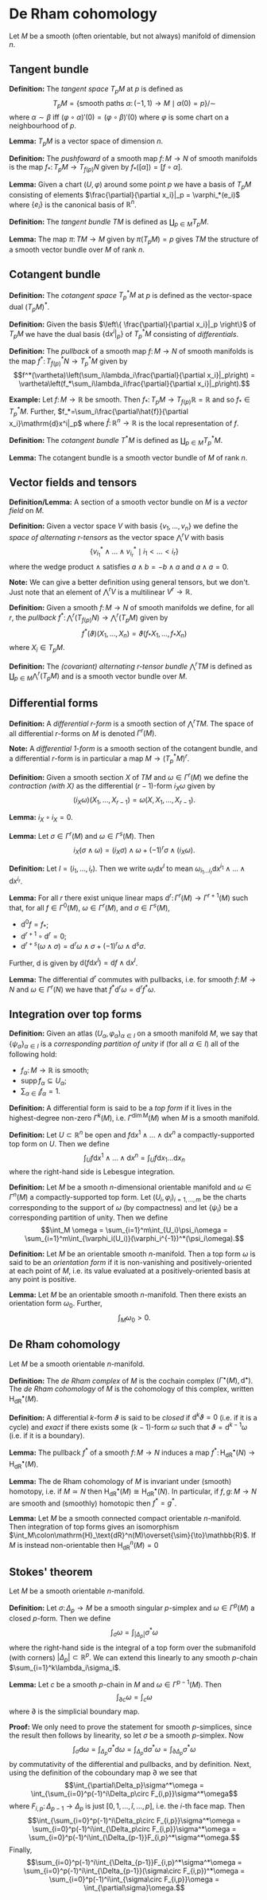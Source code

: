 # De Rham cohomology


Let $M$ be a smooth (often orientable, but not always) manifold of dimension $n$.


## Tangent bundle

**Definition:** The *tangent space* $T_pM$ at $p$ is defined as $$T_pM = \{\text{smooth paths }\alpha\colon(-1,1)\to M \mid 
\alpha(0)=p\}/\sim$$ where $\alpha\sim\beta$ iff $(\varphi\circ\alpha)'(0)=(\varphi\circ\beta)'(0)$ where $\varphi$ is some chart on a neighbourhood of $p$.

**Lemma:** $T_pM$ is a vector space of dimension $n$.

**Definition:** The *pushfoward* of a smooth map $f\colon M\to N$ of smooth manifolds is the map $f_*\colon T_pM\to T_{f(p)}N$ given by $f_*([\alpha])=[f\circ\alpha]$.

**Lemma:** Given a chart $(U,\varphi)$ around some point $p$ we have a basis of $T_pM$ consisting of elements $\frac{\partial}{\partial x_i}|_p = \varphi_*(e_i)$ where $\{e_i\}$ is the canonical basis of $\mathbb{R}^n$.

**Definition:** The *tangent bundle* $TM$ is defined as $\coprod_{p\in M}T_pM$.

**Lemma:** The map $\pi\colon TM\to M$ given by $\pi(T_pM)=p$ gives $TM$ the structure of a smooth vector bundle over $M$ of rank $n$.


## Cotangent bundle

**Definition:** The *cotangent space* $T^*_pM$ at $p$ is defined as the vector-space dual $(T_pM)^*$.

**Definition:** Given the basis $\left\{ \frac{\partial}{\partial x_i}|_p \right\}$ of $T_pM$ we have the dual basis $\{\mathrm{d}x^i|_p\}$ of $T^*_pM$ consisting of *differentials*.

**Definition:** The *pullback* of a smooth map $f\colon M\to N$ of smooth manifolds is the map $f^*\colon T^*_{f(p)}N\to T^*_pM$ given by $$f^*(\vartheta)\left(\sum_i\lambda_i\frac{\partial}{\partial x_i}|_p\right) = \vartheta\left(f_*\sum_i\lambda_i\frac{\partial}{\partial x_i}|_p\right).$$

**Example:** Let $f\colon M\to\mathbb{R}$ be smooth. Then $f_*\colon T_pM\to T_{f(p)}\mathbb{R}=\mathbb{R}$ and so $f_*\in T^*_pM$. Further, $f_*=\sum_i\frac{\partial\hat{f}}{\partial x_i}\mathrm{d}x^i|_p$ where $\hat{f}\colon\mathbb{R}^n\to\mathbb{R}$ is the local representation of $f$.

**Definition:** The *cotangent bundle* $T^*M$ is defined as $\coprod_{p\in M}T^*_pM$.

**Lemma:** The cotangent bundle is a smooth vector bundle of $M$ of rank $n$.


## Vector fields and tensors

**Definition/Lemma:** A section of a smooth vector bundle on $M$ is a *vector field* on $M$.

**Definition:** Given a vector space $V$ with basis $\{v_1,\ldots,v_n\}$ we define the *space of alternating $r$-tensors* as the vector space $\bigwedge^r V$ with basis $$\{v^*_{i_1}\wedge\ldots\wedge v^*_{i_r} \mid i_1 < \ldots < i_r\}$$ where the wedge product $\wedge$ satisfies $a\wedge b=-b\wedge a$ and $a\wedge a=0$.

**Note:** We can give a better definition using general tensors, but we don't. Just note that an element of $\bigwedge^r V$ is a multilinear $V^r\to\mathbb{R}$.

**Definition:** Given a smooth $f\colon M\to N$ of smooth manifolds we define, for all $r$, the *pullback* $f^*\colon\bigwedge^r(T_{f(p)}N)\to\bigwedge^r(T_pM)$ given by $$f^*(\vartheta)(X_1,\ldots,X_n)=\vartheta(f_*X_1,\ldots,f_*X_n)$$ where $X_i\in T_pM$.

**Definition:** The *(covariant) alternating $r$-tensor bundle* $\bigwedge^r TM$ is defined as $\coprod_{p\in M}\bigwedge^r(T_pM)$ and is a smooth vector bundle over $M$.


## Differential forms

**Definition:** A *differential $r$-form* is a smooth section of $\bigwedge^r TM$. The space of all differential $r$-forms on $M$ is denoted $\Gamma^r(M)$.

**Note:** A *differential $1$-form* is a smooth section of the cotangent bundle, and a differential $r$-form is in particular a map $M\to(T^*_pM)^r$.


**Definition:** Given a smooth section $X$ of $TM$ and $\omega\in\Gamma^r(M)$ we define the *contraction (with $X$)* as the differential $(r-1)$-form $i_X\omega$ given by $$(i_X\omega)(X_1,\ldots,X_{r-1})=\omega(X,X_1,\ldots,X_{r-1}).$$

**Lemma:** $i_X\circ i_X=0$.

**Lemma:** Let $\sigma\in\Gamma^r(M)$ and $\omega\in\Gamma^s(M)$. Then $$i_X(\sigma\wedge\omega)=(i_X\sigma)\wedge\omega+(-1)^r\sigma\wedge(i_X\omega).$$

**Definition:** Let $I=(i_1,\ldots,i_r)$. Then we write $\omega_I\mathrm{d}x^I$ to mean $\omega_{i_1\ldots i_r}\mathrm{d}x^{i_1}\wedge\ldots\wedge\mathrm{d}x^{i_r}$.

**Lemma:** For all $r$ there exist unique linear maps $\mathrm{d}^r\colon\Gamma^r(M)\to\Gamma^{r+1}(M)$ such that, for all $f\in\Gamma^0(M)$, $\omega\in\Gamma^r(M)$, and $\sigma\in\Gamma^s(M)$,

 - $\mathrm{d}^0f=f_*$;
 - $\mathrm{d}^{r+1}\circ\mathrm{d}^r=0$;
 - $\mathrm{d}^{r+s}(\omega\wedge\sigma)=\mathrm{d}^r\omega\wedge\sigma+(-1)^r\omega\wedge\mathrm{d}^s\sigma$.

Further, $\mathrm{d}$ is given by $\mathrm{d}(f\mathrm{d}x^I)=\mathrm{d}f\wedge\mathrm{d}x^I$.

**Lemma:** The differential $\mathrm{d}^r$ commutes with pullbacks, i.e. for smooth $f\colon M\to N$ and $\omega\in\Gamma^r(N)$ we have that $f^*\mathrm{d}^r\omega=\mathrm{d}^rf^*\omega$.

## Integration over top forms

**Definition:** Given an atlas $(U_\alpha,\varphi_\alpha)_{\alpha\in I}$ on a smooth manifold $M$, we say that $\{\psi_\alpha\}_{\alpha\in I}$ is a *corresponding partition of unity* if (for all $\alpha\in I$) all of the following hold:

 - $f_\alpha\colon M\to\mathbb{R}$ is smooth;
 - $\mathrm{supp}\,f_\alpha\subseteq U_\alpha$;
 - $\sum_{\alpha\in I}f_\alpha=1$.

**Definition:** A differential form is said to be a *top form* if it lives in the highest-degree non-zero $\Gamma^k(M)$, i.e. $\Gamma^{\dim M}(M)$ when $M$ is a smooth manifold.

**Definition:** Let $U\subset\mathbb{R}^n$ be open and $f\mathrm{d}x^1\wedge\ldots\wedge\mathrm{d}x^n$ a compactly-supported top form on $U$. Then we define $$\int_U f\mathrm{d}x^1\wedge\ldots\wedge\mathrm{d}x^n = \int_U f\mathrm{d}x_1\ldots\mathrm{d}x_n$$ where the right-hand side is Lebesgue integration.

**Definition:** Let $M$ be a smooth $n$-dimensional orientable manifold and $\omega\in\Gamma^n(M)$ a compactly-supported top form. Let $(U_i,\varphi_i)_{i=1,\ldots,m}$ be the charts corresponding to the support of $\omega$ (by compactness) and let $\{\psi_i\}$ be a corresponding partition of unity. Then we define $$\int_M \omega = \sum_{i=1}^m\int_{U_i}\psi_i\omega = \sum_{i=1}^m\int_{\varphi_i(U_i)}(\varphi_i^{-1})^*(\psi_i\omega).$$

**Definition:** Let $M$ be an orientable smooth $n$-manifold. Then a top form $\omega$ is said to be an *orientation form* if it is non-vanishing and positively-oriented at each point of $M$, i.e. its value evaluated at a positively-oriented basis at any point is positive.

**Lemma:** Let $M$ be an orientable smooth $n$-manifold. Then there exists an orientation form $\omega_0$. Further, $$\int_M\omega_0>0.$$


## De Rham cohomology

Let $M$ be a smooth orientable $n$-manifold.

**Definition:** The *de Rham complex* of $M$ is the cochain complex $(\Gamma^\bullet(M),\mathrm{d}^\bullet)$. The *de Rham cohomology* of $M$ is the cohomology of this complex, written $\mathrm{H}_{\text{dR}}^\bullet(M)$.

**Definition:** A differential $k$-form $\vartheta$ is said to be *closed* if $\mathrm{d}^k\vartheta=0$ (i.e. if it is a cycle) and *exact* if there exists some $(k-1)$-form $\omega$ such that $\vartheta=\mathrm{d}^{k-1}\omega$ (i.e. if it is a boundary).

**Lemma:** The pullback $f^*$ of a smooth $f\colon M\to N$ induces a map $f^*\colon\mathrm{H}_\text{dR}^\bullet(N)\to\mathrm{H}_\text{dR}^\bullet(M)$.

**Lemma:** The de Rham cohomology of $M$ is invariant under (smooth) homotopy, i.e. if $M\simeq N$ then $\mathrm{H}_\text{dR}^\bullet(M)\cong\mathrm{H}_\text{dR}^\bullet(N)$. In particular, if $f,g\colon M\to N$ are smooth and (smoothly) homotopic then $f^*=g^*$.

**Lemma:** Let $M$ be a smooth connected compact orientable $n$-manifold. Then integration of top forms gives an isomorphism $\int_M\colon\mathrm{H}_\text{dR}^n(M)\overset{\sim}{\to}\mathbb{R}$. If $M$ is instead non-orientable then $\mathrm{H}_\text{dR}^n(M)=0$


## Stokes' theorem

Let $M$ be a smooth orientable $n$-manifold.

**Definition:** Let $\sigma\colon\Delta_p\to M$ be a smooth singular $p$-simplex and $\omega\in\Gamma^p(M)$ a closed $p$-form. Then we define $$\int_\sigma\omega = \int_{|\Delta_p|}\sigma^*\omega$$ where the right-hand side is the integral of a top form over the submanifold (with corners) $|\Delta_p|\subset\mathbb{R}^p$. We can extend this linearly to any smooth $p$-chain $\sum_{i=1}^k\lambda_i\sigma_i$.

**Lemma:** Let $c$ be a smooth $p$-chain in $M$ and $\omega\in\Gamma^{p-1}(M)$. Then $$\int_{\partial c}\omega = \int_c\omega$$ where $\partial$ is the simplicial boundary map.

**Proof:** We only need to prove the statement for smooth $p$-simplices, since the result then follows by linearity, so let $\sigma$ be a smooth $p$-simplex. Now $$\int_\sigma\mathrm{d}\omega = \int_{\Delta_p}\sigma^*\mathrm{d}\omega = \int_{\Delta_p}\mathrm{d}\sigma^*\omega = \int_{\partial\Delta_p}\sigma^*\omega$$ by commutativity of the differential and pullbacks, and by definition. Next, using the definition of the coboundary map $\partial$ we see that $$\int_{\partial\Delta_p}\sigma^*\omega = \int_{\sum_{i=0}^p(-1)^i\Delta_p\circ F_{i,p}}\sigma^*\omega$$ where $F_{i,p}\colon\Delta_{p-1}\to\Delta_p$ is just $[0,1,\ldots,\hat{i},\ldots,p]$, i.e. the $i$-th face map. Then $$\int_{\sum_{i=0}^p(-1)^i\Delta_p\circ F_{i,p}}\sigma^*\omega = \sum_{i=0}^p(-1)^i\int_{\Delta_p\circ F_{i,p}}\sigma^*\omega = \sum_{i=0}^p(-1)^i\int_{\Delta_{p-1}}F_{i,p}^*\sigma^*\omega.$$ Finally, $$\sum_{i=0}^p(-1)^i\int_{\Delta_{p-1}}F_{i,p}^*\sigma^*\omega = \sum_{i=0}^p(-1)^i\int_{\Delta_{p-1}}(\sigma\circ F_{i,p})^*\omega = \sum_{i=0}^p(-1)^i\int_{\sigma\circ F_{i,p}}\omega = \int_{\partial\sigma}\omega.$$





